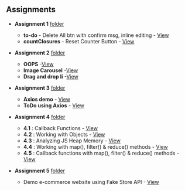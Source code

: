 ## Assignments

- **Assignment 1**  [folder](03-02-2025)
  - **to-do** - Delete All btn with confirm msg, inline editing - [View](to-do/README.md)  
  - **countClosures** - Reset Counter Button - [View](countClosures/)

- **Assignment 2** [folder](04-02-2025)
  - **OOPS** -[View](04-02-2025/oops)
  - **Image Carousel** -[View](https://github.com/YashodhanDevdhar/bits-training/tree/3184fe8d66fd2cc9d9bd3bb5922e5e8b9710ebe8/04-02-2025/Image%20Carousel)
  - **Drag and drop li** -[View](https://github.com/YashodhanDevdhar/bits-training/tree/c47d9b668125e85996826b591f9b18bef24903eb/04-02-2025/drag%20and%20drop%20ul%20li)

- **Assignment 3** [folder](05-02-2025)
  - **Axios demo** - [View](05-02-2025/axiosVid)
  - **ToDo using Axios** - [View](05-02-2025/axiosToDo)

- **Assignment 4** [folder](06-02-2025)
  - **4.1** : Callback Functions - [View](06-02-2025/1.js)
  - **4.2** : Working with Objects - [View](06-02-2025/2.js)
  - **4.3** : Analyzing JS Heap Memory - [View](06-02-2025/3_MemoryLeak)
  - **4.4** : Working with map(), filter() & reduce() methods - [View](06-02-2025/4.js)
  - **4.5** : Callback functions with map(), filter() & reduce() methods - [View](06-02-2025/5.js)

- **Assignment 5** [folder](07-02-2025)
  - Demo e-commerce website using Fake Store API - [View](07-02-2025)
